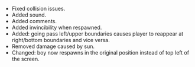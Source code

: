 - Fixed collision issues.
- Added sound.
- Added comments.
- Added invincibility when respawned.
- Added: going pass left/upper boundaries causes player to reappear at right/bottom boundaries and vice versa.
- Removed damage caused by sun.
- Changed: boy now respawns in the original position instead of top left of the screen.